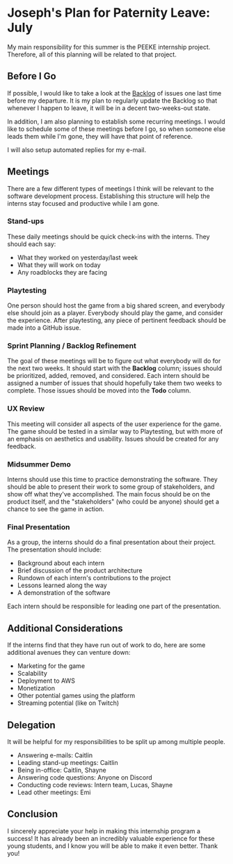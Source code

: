 # Joseph's Plan for Paternity Leave: July
My main responsibility for this summer is the PEEKE internship project. Therefore, all of this planning will be related to that project.

## Before I Go
If possible, I would like to take a look at the [Backlog](https://github.com/orgs/hto-projects/projects/2/views/1?filterQuery=Backlog) of issues one last time before my departure. It is my plan to regularly update the Backlog so that whenever I happen to leave, it will be in a decent two-weeks-out state.

In addition, I am also planning to establish some recurring meetings. I would like to schedule some of these meetings before I go, so when someone else leads them while I'm gone, they will have that point of reference.

I will also setup automated replies for my e-mail.

## Meetings
There are a few different types of meetings I think will be relevant to the software development process. Establishing this structure will help the interns stay focused and productive while I am gone.

### Stand-ups
These daily meetings should be quick check-ins with the interns. They should each say:

- What they worked on yesterday/last week
- What they will work on today
- Any roadblocks they are facing

### Playtesting
One person should host the game from a big shared screen, and everybody else should join as a player. Everybody should play the game, and consider the experience. After playtesting, any piece of pertinent feedback should be made into a GitHub issue.

### Sprint Planning / Backlog Refinement
The goal of these meetings will be to figure out what everybody will do for the next two weeks. It should start with the **Backlog** column; issues should be prioritized, added, removed, and considered. Each intern should be assigned a number of issues that should hopefully take them two weeks to complete. Those issues should be moved into the **Todo** column.

### UX Review
This meeting will consider all aspects of the user experience for the game. The game should be tested in a similar way to Playtesting, but with more of an emphasis on aesthetics and usability. Issues should be created for any feedback.

### Midsummer Demo
Interns should use this time to practice demonstrating the software. They should be able to present their work to some group of stakeholders, and show off what they've accomplished. The main focus should be on the product itself, and the "stakeholders" (who could be anyone) should get a chance to see the game in action.

### Final Presentation
As a group, the interns should do a final presentation about their project. The presentation should include:

- Background about each intern
- Brief discussion of the product architecture
- Rundown of each intern's contributions to the project
- Lessons learned along the way
- A demonstration of the software

Each intern should be responsible for leading one part of the presentation.

## Additional Considerations
If the interns find that they have run out of work to do, here are some additional avenues they can venture down:

- Marketing for the game
- Scalability
- Deployment to AWS
- Monetization
- Other potential games using the platform
- Streaming potential (like on Twitch)

## Delegation
It will be helpful for my responsibilities to be split up among multiple people.

- Answering e-mails: Caitlin
- Leading stand-up meetings: Caitlin
- Being in-office: Caitlin, Shayne
- Answering code questions: Anyone on Discord
- Conducting code reviews: Intern team, Lucas, Shayne
- Lead other meetings: Emi

## Conclusion
I sincerely appreciate your help in making this internship program a success! It has already been an incredibly valuable experience for these young students, and I know you will be able to make it even better. Thank you!

